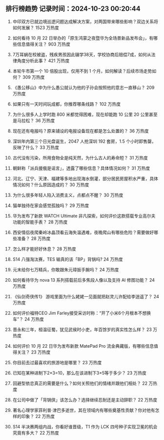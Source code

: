 
## 排行榜趋势 记录时间：2024-10-23 00:20:44
  
  1. 中印双方已就边境巡逻问题达成解决方案，对两国带来哪些影响？双边关系将如何发展？ 1523 万热度
    
  2. 如何看待 10 月 22 日举办的「原生鸿蒙之夜暨华为全场景新品发布会」，有哪些信息值得关注？ 903 万热度
    
  3. 7万耳蜗在校被盗，残疾男孩因此辍学38天，学校协商后赔偿7成，如何从法律角度分析此事？ 421 万热度
    
  4. 本轮牛市第一个 10 倍股出现，仅用不到 1 个月，如何解读？后续市场走势如何？ 309 万热度
    
  5. 《愚公移山》中为什么愚公就认为他的子孙会按照他的意志一直移山？ 209 万热度
    
  6. 如果只有一天时间玩成都，你推荐哪条线路？ 102 万热度
    
  7. 为什么很多人上学时跑 800 米都觉得困难，现在却能跑 10 公里 20 公里甚至是马拉松​？ 36 万热度
    
  8. 现在还有电报吗？原来铺设的电报设备现在都是怎么处置的？ 36 万热度
    
  9. 深圳年内第三个日光盘诞生，2047 人抢深圳 192 套房，1.5 个小时即售罄，反映了什么？ 33 万热度
    
  10. 古代没有污染，所用食物全是纯天然，为什么古人的寿命短？ 31 万热度
    
  11. 朝鲜称「派兵援俄是谣言」，透露了哪些信息？具体情况如何？ 31 万热度
    
  12. 河北、辽宁、天津、福建等多地出现海水倒灌，部分居民房屋积水严重，具体情况如何？什么原因造成的？ 30 万热度
    
  13. 为什么很多年轻人陷入消费主义，点都点不醒？ 30 万热度
    
  14. 猫单独待在家会感觉孤独吗？ 29 万热度
    
  15. 华为发布了新款 WATCH Ultimate 非凡探索，如何评价这款搭载专业高尔夫功能的智能手表？ 28 万热度
    
  16. 西安情侣夜爬秦岭冰晶顶看云海失温遇难，夜晚爬山有哪些危险？需要做好哪些准备？ 28 万热度
    
  17. 怎么样才能好好休息？ 28 万热度
    
  18. S14 八强淘汰赛，TES 输真的该「BP」背锅吗? 24 万热度
    
  19. 元末给你七万精兵，你敢跟朱元璋扳手腕吗？ 24 万热度
    
  20. 如何看待华为 nova 13 系列搭载前后多焦段人像以及支持 AI 修图功能？ 24 万热度
    
  21. 《仙剑奇侠传1》 游戏里面为什么姥姥一见面就把赵灵儿许配给李逍遥了？ 24 万热度
    
  22. 如何评价福特CEO Jim Farley接受采访时称：“开了小米6个月根本不想换车”？ 24 万热度
    
  23. 晋永和三年，桓温征蜀，犹见武侯时小吏，年百馀岁的真实性怎么样？ 23 万热度
    
  24. 如何评价 10 月 22 日华为发布新款 MatePad Pro 流金典藏版，有哪些信息值得关注？ 23 万热度
    
  25. 你目前去过最喜欢的旅游地是哪里？ 23 万热度
    
  26. 已知在某种进制下2×3=10，那么在该进制下3×5等于多少？ 23 万热度
    
  27. 回避型依恋真正的需要是什么？如何关照他们的情绪并跟他们相处？ 22 万热度
    
  28. 在公司中做了「背锅侠」该怎么办？选择继续忍耐还是主动辞职？ 22 万热度
    
  29. 著名心理学家菲利普·津巴多逝世，其在领域内有哪些奠基性贡献？你对他有怎样的印象？ 22 万热度
    
  30. S14 半决赛两组内战，你看好谁晋级，T1 作为 LCK 四号种子实现卫冕的机会究竟有多大？ 22 万热度
    